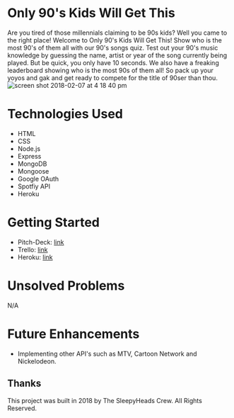 # Only 90's Kids Will Get This
Are you tired of those millennials claiming to be 90s kids? Well you came to the right place! Welcome to Only 90's Kids Will Get This! Show who is the most 90's of them all with our 90's songs quiz. Test out your 90's music knowledge by guessing the name, artist or year of the song currently being played. But be quick, you only have 10 seconds. We also have a freaking leaderboard showing who is the most 90s of them all! So pack up your yoyos and gak and get ready to compete for the title of 90ser than thou.
![screen shot 2018-02-07 at 4 18 40 pm](https://user-images.githubusercontent.com/33438947/35948686-a33a8cfa-0c22-11e8-9800-12618ea5163c.png)

# Technologies Used
* HTML
* CSS
* Node.js
* Express
* MongoDB
* Mongoose
* Google OAuth
* Spotfiy API
* Heroku

# Getting Started
* Pitch-Deck: [link](https://docs.google.com/presentation/d/1LJ6rxbW342IaAPjScVHLFxVruneUEEWZ84jFkynWzjA/edit#slide=id.g32a4f3cbeb_1_60)
* Trello: [link](https://trello.com/b/FO3H53jI/only-90s-kids-will-get-this)
* Heroku: [link]() 

# Unsolved Problems 
N/A

# Future Enhancements
* Implementing other API's such as MTV, Cartoon Network and Nickelodeon.

## Thanks
This project was built in 2018 by The SleepyHeads Crew. All Rights Reserved.

